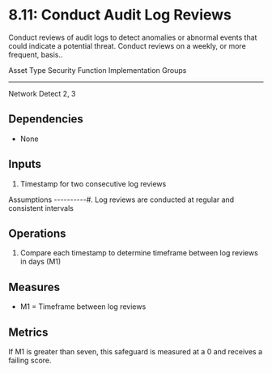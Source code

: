 # 8.11: Conduct Audit Log Reviews

Conduct reviews of audit logs to detect anomalies or abnormal events
that could indicate a potential threat. Conduct reviews on a weekly, or
more frequent, basis..

  Asset Type   Security Function   Implementation Groups
  ------------ ------------------- -----------------------
  Network      Detect              2, 3

## Dependencies

-   None

## Inputs

1.  Timestamp for two consecutive log reviews

Assumptions \-\-\-\-\-\-\-\-\--#. Log reviews are conducted at regular
and consistent intervals

## Operations

1.  Compare each timestamp to determine timeframe between log reviews in
    days (M1)

## Measures

-   M1 = Timeframe between log reviews

## Metrics

If M1 is greater than seven, this safeguard is measured at a 0 and
receives a failing score.
